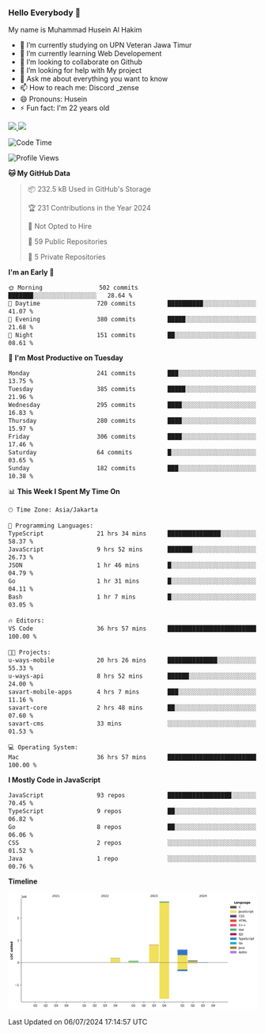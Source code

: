 ### Hello Everybody 👋

My name is Muhammad Husein Al Hakim

- 🔭 I’m currently studying on UPN Veteran Jawa Timur
- 🌱 I’m currently learning Web Developement
- 👯 I’m looking to collaborate on Github
- 🤔 I’m looking for help with My project
- 💬 Ask me about everything you want to know
- 📫 How to reach me: Discord _zense
- 😄 Pronouns: Husein
- ⚡ Fun fact: I'm 22 years old

<p align="left">
<a href="https://github.com/huseinhq">
  <img height="180em" src="https://github-readme-stats-eight-theta.vercel.app/api?username=huseinhq&show_icons=true&theme=algolia&include_all_commits=true&count_private=true"/>
  <img height="180em" src="https://github-readme-stats-eight-theta.vercel.app/api/top-langs/?username=huseinhq&layout=compact&langs_count=8&theme=algolia"/>
</a>
</p>

<!--START_SECTION:waka-->
![Code Time](http://img.shields.io/badge/Code%20Time-1%2C131%20hrs%2027%20mins-blue)

![Profile Views](http://img.shields.io/badge/Profile%20Views-0-blue)

**🐱 My GitHub Data** 

> 📦 232.5 kB Used in GitHub's Storage 
 > 
> 🏆 231 Contributions in the Year 2024
 > 
> 🚫 Not Opted to Hire
 > 
> 📜 59 Public Repositories 
 > 
> 🔑 5 Private Repositories 
 > 
**I'm an Early 🐤** 

```text
🌞 Morning                502 commits         ███████░░░░░░░░░░░░░░░░░░   28.64 % 
🌆 Daytime                720 commits         ██████████░░░░░░░░░░░░░░░   41.07 % 
🌃 Evening                380 commits         █████░░░░░░░░░░░░░░░░░░░░   21.68 % 
🌙 Night                  151 commits         ██░░░░░░░░░░░░░░░░░░░░░░░   08.61 % 
```
📅 **I'm Most Productive on Tuesday** 

```text
Monday                   241 commits         ███░░░░░░░░░░░░░░░░░░░░░░   13.75 % 
Tuesday                  385 commits         █████░░░░░░░░░░░░░░░░░░░░   21.96 % 
Wednesday                295 commits         ████░░░░░░░░░░░░░░░░░░░░░   16.83 % 
Thursday                 280 commits         ████░░░░░░░░░░░░░░░░░░░░░   15.97 % 
Friday                   306 commits         ████░░░░░░░░░░░░░░░░░░░░░   17.46 % 
Saturday                 64 commits          █░░░░░░░░░░░░░░░░░░░░░░░░   03.65 % 
Sunday                   182 commits         ███░░░░░░░░░░░░░░░░░░░░░░   10.38 % 
```


📊 **This Week I Spent My Time On** 

```text
🕑︎ Time Zone: Asia/Jakarta

💬 Programming Languages: 
TypeScript               21 hrs 34 mins      ███████████████░░░░░░░░░░   58.37 % 
JavaScript               9 hrs 52 mins       ███████░░░░░░░░░░░░░░░░░░   26.73 % 
JSON                     1 hr 46 mins        █░░░░░░░░░░░░░░░░░░░░░░░░   04.79 % 
Go                       1 hr 31 mins        █░░░░░░░░░░░░░░░░░░░░░░░░   04.11 % 
Bash                     1 hr 7 mins         █░░░░░░░░░░░░░░░░░░░░░░░░   03.05 % 

🔥 Editors: 
VS Code                  36 hrs 57 mins      █████████████████████████   100.00 % 

🐱‍💻 Projects: 
u-ways-mobile            20 hrs 26 mins      ██████████████░░░░░░░░░░░   55.33 % 
u-ways-api               8 hrs 52 mins       ██████░░░░░░░░░░░░░░░░░░░   24.00 % 
savart-mobile-apps       4 hrs 7 mins        ███░░░░░░░░░░░░░░░░░░░░░░   11.16 % 
savart-core              2 hrs 48 mins       ██░░░░░░░░░░░░░░░░░░░░░░░   07.60 % 
savart-cms               33 mins             ░░░░░░░░░░░░░░░░░░░░░░░░░   01.53 % 

💻 Operating System: 
Mac                      36 hrs 57 mins      █████████████████████████   100.00 % 
```

**I Mostly Code in JavaScript** 

```text
JavaScript               93 repos            ██████████████████░░░░░░░   70.45 % 
TypeScript               9 repos             ██░░░░░░░░░░░░░░░░░░░░░░░   06.82 % 
Go                       8 repos             ██░░░░░░░░░░░░░░░░░░░░░░░   06.06 % 
CSS                      2 repos             ░░░░░░░░░░░░░░░░░░░░░░░░░   01.52 % 
Java                     1 repo              ░░░░░░░░░░░░░░░░░░░░░░░░░   00.76 % 
```



**Timeline**

![Lines of Code chart](https://raw.githubusercontent.com/HuseinHQ/HuseinHQ/main/assets/bar_graph.png)


 Last Updated on 06/07/2024 17:14:57 UTC
<!--END_SECTION:waka-->
